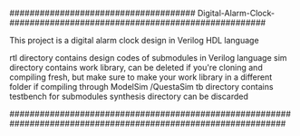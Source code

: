 ##################################### Digital-Alarm-Clock-###################################################

This project is a digital alarm clock design in Verilog HDL language

rtl directory contains design codes of submodules in Verilog language
sim directory contains work library, can be deleted if you're cloning and compiling fresh, but make sure to make your work library in a different folder if compiling through ModelSim /QuestaSim
tb directory contains testbench for submodules
synthesis directory can be discarded

###############################################################################################################
